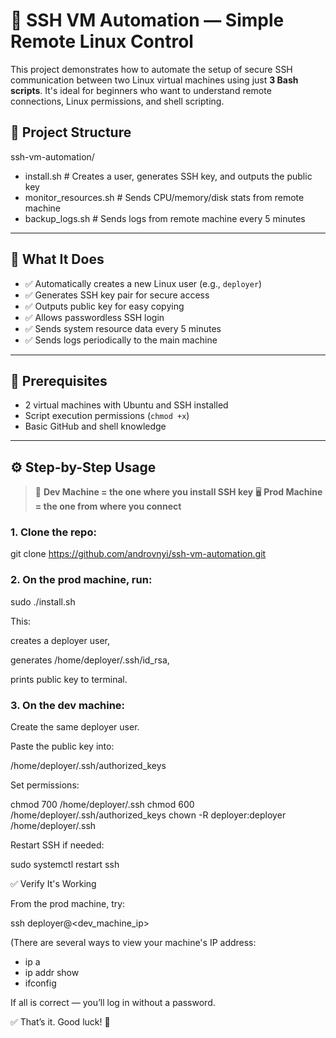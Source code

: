 # 🔐 SSH VM Automation — Simple Remote Linux Control

This project demonstrates how to automate the setup of secure SSH communication between two Linux virtual machines using just **3 Bash scripts**. It's ideal for beginners who want to understand remote connections, Linux permissions, and shell scripting.

## 📁 Project Structure

ssh-vm-automation/

- install.sh # Creates a user, generates SSH key, and outputs the public key
- monitor_resources.sh # Sends CPU/memory/disk stats from remote machine
- backup_logs.sh # Sends logs from remote machine every 5 minutes


---

## 🚀 What It Does

- ✅ Automatically creates a new Linux user (e.g., `deployer`)
- ✅ Generates SSH key pair for secure access
- ✅ Outputs public key for easy copying
- ✅ Allows passwordless SSH login
- ✅ Sends system resource data every 5 minutes
- ✅ Sends logs periodically to the main machine

---

## 🧠 Prerequisites

- 2 virtual machines with Ubuntu and SSH installed
- Script execution permissions (`chmod +x`)
- Basic GitHub and shell knowledge

---

## ⚙️ Step-by-Step Usage

> 🧪 **Dev Machine = the one where you install SSH key**
> 🖥 **Prod Machine = the one from where you connect**

### 1. Clone the repo:

git clone https://github.com/androvnyi/ssh-vm-automation.git

### 2. On the prod machine, run:

sudo ./install.sh

This:

creates a deployer user,

generates /home/deployer/.ssh/id_rsa,

prints public key to terminal.


### 3. On the dev machine:
Create the same deployer user.

Paste the public key into:

/home/deployer/.ssh/authorized_keys


Set permissions:


chmod 700 /home/deployer/.ssh
chmod 600 /home/deployer/.ssh/authorized_keys
chown -R deployer:deployer /home/deployer/.ssh


Restart SSH if needed:


sudo systemctl restart ssh


✅ Verify It's Working


From the prod machine, try:

ssh deployer@<dev_machine_ip>

(There are several ways to view your machine's IP address:
- ip a
- ip addr show
- ifconfig

If all is correct — you’ll log in without a password.


✅ That’s it. Good luck! 🙂
